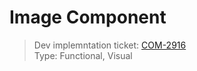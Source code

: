 # Image Component
> Dev implemntation ticket: [COM-2916](https://everfi.atlassian.net/browse/COM-2916)    
Type: Functional, Visual  

<!-- cypress/integration/imageStack.js -->
<!-- /cypress/integration/imageStack.js -->